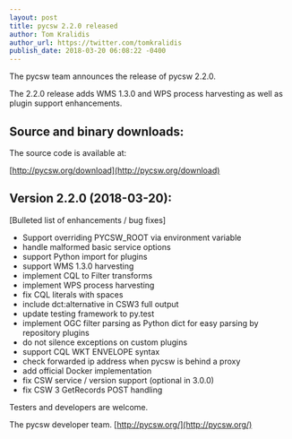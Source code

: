 ```yaml
---
layout: post
title: pycsw 2.2.0 released 
author: Tom Kralidis
author_url: https://twitter.com/tomkralidis
publish_date: 2018-03-20 06:08:22 -0400
---
```


The pycsw team announces the release of pycsw 2.2.0. 

The 2.2.0 release adds WMS 1.3.0 and WPS process harvesting as well as plugin support enhancements.

Source and binary downloads:
----------------------------

The source code is available at: 

[http://pycsw.org/download](http://pycsw.org/download)

Version 2.2.0 (2018-03-20):
---------------------------

[Bulleted list of enhancements / bug fixes]

- Support overriding PYCSW_ROOT via environment variable
- handle malformed basic service options
- support Python import for plugins
- support WMS 1.3.0 harvesting
- implement CQL to Filter transforms
- implement WPS process harvesting
- fix CQL literals with spaces
- include dct:alternative in CSW3 full output
- update testing framework to py.test
- implement OGC filter parsing as Python dict for easy parsing by repository plugins
- do not silence exceptions on custom plugins
- support CQL WKT ENVELOPE syntax
- check forwarded ip address when pycsw is behind a proxy
- add official Docker implementation
- fix CSW service / version support (optional in 3.0.0)
- fix CSW 3 GetRecords POST handling

Testers and developers are welcome.
 
The pycsw developer team.
[http://pycsw.org/](http://pycsw.org/)
